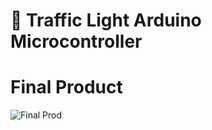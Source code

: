 # 🚦 Traffic Light Arduino Microcontroller

# Final Product
![Final Prod](https://user-images.githubusercontent.com/84782494/218608216-e357bf37-c5d5-43af-aa75-ca607715b01f.PNG)
